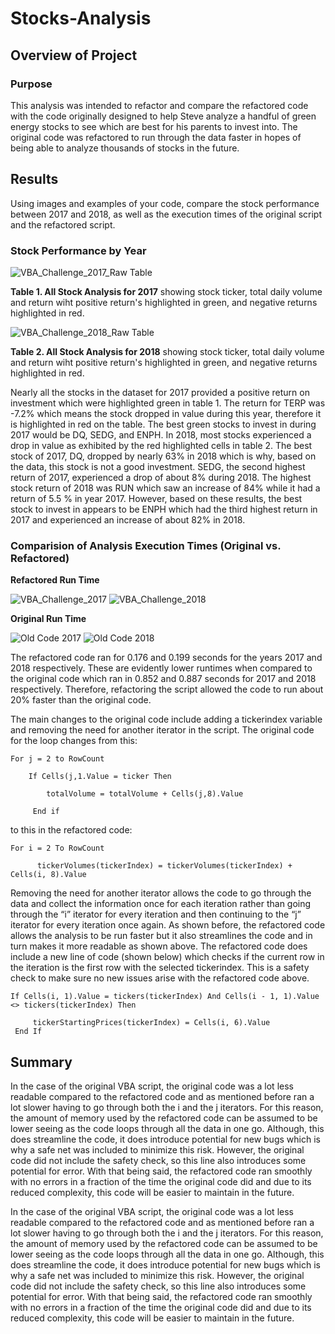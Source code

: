 # Stocks-Analysis

## Overview of Project

### Purpose

This analysis was intended to refactor and compare the refactored code with the code originally designed to help Steve analyze a handful of green energy stocks to see which are best for his parents to invest into. The original code was refactored to run through the data faster in hopes of being able to analyze thousands of stocks in the future. 

## Results

Using images and examples of your code, compare the stock performance between 2017 and 2018, as well as the execution times of the original script and the refactored script.

### Stock Performance by Year

![VBA_Challenge_2017_Raw Table](https://user-images.githubusercontent.com/94864663/149045447-3ea4dfcb-d68a-4122-83e2-37d5cb74c220.png) 

**Table 1. All Stock Analysis for 2017** showing stock ticker, total daily volume and return wiht positive return's highlighted in green, and negative returns highlighted in red.  


![VBA_Challenge_2018_Raw Table](https://user-images.githubusercontent.com/94864663/149045462-592f55fa-229a-4b8c-af28-6f65bfba208a.png)

**Table 2. All Stock Analysis for 2018** showing stock ticker, total daily volume and return wiht positive return's highlighted in green, and negative returns highlighted in red.  

Nearly all the stocks in the dataset for 2017 provided a positive return on investment which were highlighted green in table 1. The return for TERP was -7.2% which means the stock dropped in value during this year, therefore it is highlighted in red on the table. The best green stocks to invest in during 2017 would be DQ, SEDG, and ENPH. In 2018, most stocks experienced a drop in value as exhibited by the red highlighted cells in table 2. The best stock of 2017, DQ, dropped by nearly 63% in 2018 which is why, based on the data, this stock is not a good investment. SEDG, the second highest return of 2017, experienced a drop of about 8% during 2018. The highest stock return of 2018 was RUN which saw an increase of 84% while it had a return of 5.5 % in year 2017. However, based on these results, the best stock to invest in appears to be ENPH which had the third highest return in 2017 and experienced an increase of about 82% in 2018. 


### Comparision of Analysis Execution Times (Original vs. Refactored)


**Refactored Run Time**

![VBA_Challenge_2017](https://user-images.githubusercontent.com/94864663/149047164-e77c4bfc-acde-4698-8ba9-36b4243b5428.png)
![VBA_Challenge_2018](https://user-images.githubusercontent.com/94864663/149047200-c906f109-e567-4fcd-aadd-0ec258f84543.png)


**Original Run Time**

![Old Code 2017](https://user-images.githubusercontent.com/94864663/149047220-e65b5768-4fa4-4e0f-b4bc-1c198e634bce.png)
![Old Code 2018](https://user-images.githubusercontent.com/94864663/149047234-76a25d2c-2a61-4421-855a-02b9cd6aaaf3.png)

The refactored code ran for 0.176 and 0.199 seconds for the years 2017 and 2018 respectively. These are evidently lower runtimes when compared to the original code which ran in 0.852 and 0.887 seconds for 2017 and 2018 respectively. Therefore, refactoring the script allowed the code to run about 20% faster than the original code. 

The main changes to the original code include adding a tickerindex variable and removing the need for another iterator in the script. The original code for the loop changes from this:

```
For j = 2 to RowCount
    
    If Cells(j,1.Value = ticker Then
        
        totalVolume = totalVolume + Cells(j,8).Value
     
     End if 
```

to this in the refactored code:

```
For i = 2 To RowCount
      
      tickerVolumes(tickerIndex) = tickerVolumes(tickerIndex) + Cells(i, 8).Value
```

Removing the need for another iterator allows the code to go through the data and collect the information once for each iteration rather than going through the “i” iterator for every iteration and then continuing to the “j” iterator for every iteration once again. As shown before, the refactored code allows the analysis to be run faster but it also streamlines the code and in turn makes it more readable as shown above. The refactored code does include a new line of code (shown below) which checks if the current row in the iteration is the first row with the selected tickerindex. This is a safety check to make sure no new issues arise with the refactored code above. 

```
If Cells(i, 1).Value = tickers(tickerIndex) And Cells(i - 1, 1).Value <> tickers(tickerIndex) Then
     
     tickerStartingPrices(tickerIndex) = Cells(i, 6).Value
 End If
 ```

## Summary

In the case of the original VBA script, the original code was a lot less readable compared to the refactored code and as mentioned before ran a lot slower having to go through both the i and the j iterators. For this reason, the amount of memory used by the refactored code can be assumed to be lower seeing as the code loops through all the data in one go. Although, this does streamline the code, it does introduce potential for new bugs which is why a safe net was included to minimize this risk. However, the original code did not include the safety check, so this line also introduces some potential for error. With that being said, the refactored code ran smoothly with no errors in a fraction of the time the original code did and due to its reduced complexity, this code will be easier to maintain in the future. 

In the case of the original VBA script, the original code was a lot less readable compared to the refactored code and as mentioned before ran a lot slower having to go through both the i and the j iterators. For this reason, the amount of memory used by the refactored code can be assumed to be lower seeing as the code loops through all the data in one go. Although, this does streamline the code, it does introduce potential for new bugs which is why a safe net was included to minimize this risk. However, the original code did not include the safety check, so this line also introduces some potential for error. With that being said, the refactored code ran smoothly with no errors in a fraction of the time the original code did and due to its reduced complexity, this code will be easier to maintain in the future. 

